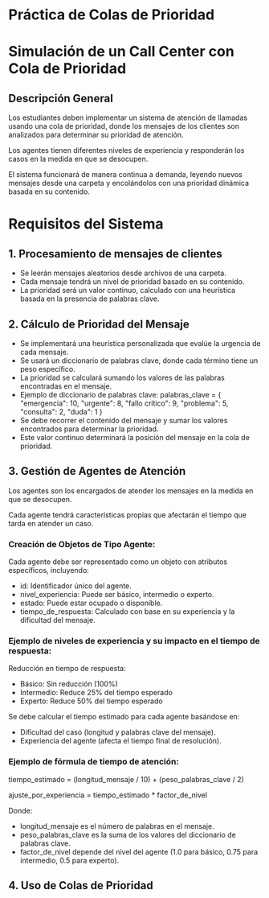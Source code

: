 # Práctica de Colas de Prioridad
# Simulación de un Call Center con Cola de Prioridad
## Descripción General

Los estudiantes deben implementar un sistema de atención de llamadas usando una cola de prioridad, donde los mensajes de los clientes son analizados para determinar su prioridad de atención.


Los agentes tienen diferentes niveles de experiencia y responderán los casos en la medida en que se desocupen.


El sistema funcionará de manera continua a demanda, leyendo nuevos mensajes desde una carpeta y encolándolos con una prioridad dinámica basada en su contenido.

# Requisitos del Sistema

## 1. Procesamiento de mensajes de clientes
- Se leerán mensajes aleatorios desde archivos de una carpeta.
- Cada mensaje tendrá un nivel de prioridad basado en su contenido.
- La prioridad será un valor continuo, calculado con una heurística basada en la presencia de palabras clave.

## 2. Cálculo de Prioridad del Mensaje
- Se implementará una heurística personalizada que evalúe la urgencia de cada mensaje.
- Se usará un diccionario de palabras clave, donde cada término tiene un peso específico.
- La prioridad se calculará sumando los valores de las palabras encontradas en el mensaje.
- Ejemplo de diccionario de palabras clave: 
palabras_clave = {
    "emergencia": 10, "urgente": 8, "fallo crítico": 9,
    "problema": 5, "consulta": 2, "duda": 1
}
- Se debe recorrer el contenido del mensaje y sumar los valores encontrados para determinar la prioridad.
- Este valor continuo determinará la posición del mensaje en la cola de prioridad.

## 3. Gestión de Agentes de Atención

Los agentes son los encargados de atender los mensajes en la medida en que se desocupen.

Cada agente tendrá características propias que afectarán el tiempo que tarda en atender un caso.

### Creación de Objetos de Tipo Agente:

Cada agente debe ser representado como un objeto con atributos específicos, incluyendo:

- id: Identificador único del agente.
- nivel_experiencia: Puede ser básico, intermedio o experto.
- estado: Puede estar ocupado o disponible.
- tiempo_de_respuesta: Calculado con base en su experiencia y la dificultad del mensaje.

### Ejemplo de niveles de experiencia y su impacto en el tiempo de respuesta:
Reducción en tiempo de respuesta:
- Básico: Sin reducción (100%)
- Intermedio: Reduce 25% del tiempo esperado
- Experto: Reduce 50% del tiempo esperado
  
Se debe calcular el tiempo estimado para cada agente basándose en:
- Dificultad del caso (longitud y palabras clave del mensaje).
- Experiencia del agente (afecta el tiempo final de resolución).

### Ejemplo de fórmula de tiempo de atención:
tiempo_estimado = (longitud_mensaje / 10) + (peso_palabras_clave / 2)

ajuste_por_experiencia = tiempo_estimado * factor_de_nivel

Donde:
- longitud_mensaje es el número de palabras en el mensaje.
- peso_palabras_clave es la suma de los valores del diccionario de palabras clave.
- factor_de_nivel depende del nivel del agente (1.0 para básico, 0.75 para intermedio, 0.5 para experto).

## 4. Uso de Colas de Prioridad







